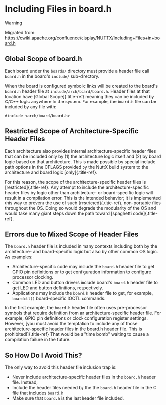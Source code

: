 Including Files in board.h
==========================

Warning

Migrated from:
<https://cwiki.apache.org/confluence/display/NUTTX/Including+Files+in+board.h>

Global Scope of board.h
-----------------------

Each board under the `boards/` directory must provide a header file call
`board.h` in the board\'s `include/` sub-directory.

When the board is configured symbolic links will be created to the
board\'s `board.h` header file at `include/arch/board/board.h`. Header
files at that location have [Global Scope]{.title-ref} meaning they can
be included by C/C++ logic anywhere in the system. For example, the
`board.h` file can be included by any file with:

``` {.C}
#include <arch/board/board.h>
```

Restricted Scope of Architecture-Specific Header Files
------------------------------------------------------

Each architecture also provides internal architecture-specific header
files that can be included only by (1) the architecture logic itself and
(2) by board logic based on that architecture. This is made possible by
special include path options in the CFLAGS provided by the NuttX build
system to the architecture and board logic [only]{.title-ref}.

For this reason, the scope of the architecture-specific header files is
[restricted]{.title-ref}. Any attempt to include the
architecture-specific header files by logic other than architecture- or
board-specific logic will result in a compilation error. This is the
intended behavior; it is implemented this way to prevent the use of such
[restricted]{.title-ref}, non-portable files throughout the OS. Doing so
would degrade the modularity of the OS and would take many giant steps
down the path toward [spaghetti code]{.title-ref}.

Errors due to Mixed Scope of Header Files
-----------------------------------------

The `board.h` header file is included in many contexts including both by
the architecture- and board-specific logic but also by other common OS
logic. As examples:

-   Architecture-specific code may include the `board.h` header file to
    get GPIO pin definitions or to get configuration information to
    configure processor clocking.
-   Common LED and button drivers include board\'s `board.h` header file
    to get LED and button definitions, respectively.
-   Applications may include the `board.h` header file to get, for
    example, `boardctl()` board-specific IOCTL commands.

In the first example, the `board.h` header file often uses pre-processor
symbols that require definition from an architecture-specific header
file. For example, GPIO pin definitions or clock configuration register
settings. However, [you must avoid the temptation to include any of
those architecture-specific header files in the board.h header file.
This is prohibited!]{.title-ref} That would be a \"time bomb\" waiting
to cause a compilation failure in the future.

So How Do I Avoid This?
-----------------------

The only way to avoid this header file inclusion trap is:

-   Never include architecture-specific header files in the `board.h`
    header file. Instead,
-   Include the header files needed by the the `board.h` header file in
    the C file that includes `board.h`
-   Make sure that `board.h` is the last header file included.
